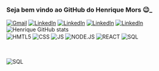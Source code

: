 
### Seja bem vindo ao GitHub do Henrique Mors 😉_

[![Gmail](https://img.shields.io/badge/Gmail-D14836?style=for-the-badge&logo=gmail&logoColor=white)](ahmdesouza@gmail.com) [![LinkedIn](https://img.shields.io/badge/LinkedIn-0077B5?style=for-the-badge&logo=linkedin&logoColor=white)](https://www.linkedin.com/in/henriquemors)
[![LinkedIn](https://img.shields.io/badge/Codewars-B1361E?style=for-the-badge&logo=Codewars&logoColor=white)](https://www.codewars.com/users/henriqueMors)
[![LinkedIn](https://img.shields.io/badge/Instagram-E4405F?style=for-the-badge&logo=instagram&logoColor=white)](https://www.instagram.com/henriquemors/)
[![LinkedIn](https://img.shields.io/badge/Twitter-1DA1F2?style=for-the-badge&logo=twitter&logoColor=white)](https://twitter.com/ahmdesouza)
![Henrique GitHub stats](https://github-readme-stats.vercel.app/api?username=henriqueMors&show_icons=true&theme=dracula)
<br/>
<img align="center" alt="HMTL5" SRC="https://img.shields.io/badge/HTML5-E34F26?style=for-the-badge&logo=html5&logoColor=white">
<img align="center" alt="CSS" SRC="https://img.shields.io/badge/CSS3-1572B6?style=for-the-badge&logo=css3&logoColor=white">
<img align="center" alt="JS" SRC="https://img.shields.io/badge/JavaScript-F7DF1E?style=for-the-badge&logo=javascript&logoColor=black">
<img align="center" alt="NODE.JS" SRC="https://img.shields.io/badge/Node.js-43853D?style=for-the-badge&logo=node.js&logoColor=white">
<img align="center" alt="REACT" SRC="https://img.shields.io/badge/React-20232A?style=for-the-badge&logo=react&logoColor=61DAFB">
<img align="center" alt="SQL" SRC="https://img.shields.io/badge/MySQL-00000F?style=for-the-badge&logo=mysql&logoColor=white">
</div><br/>
<div style="display: inline_block"><br/>
<img align="center" alt="SQL" SRC="https://img.shields.io/badge/Apple-MacBook_Pro_2012-999999?style=for-the-badge&logo=apple&logoColor=white">
</div>
